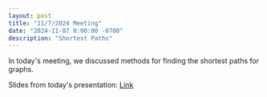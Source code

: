 ```yaml
---
layout: post
title: "11/7/2024 Meeting"
date: "2024-11-07 0:00:00 -0700"
description: "Shortest Paths"
---
```


In today's meeting, we discussed methods for finding the shortest paths for graphs.

Slides from today's presentation: [Link](https://docs.google.com/presentation/d/1Amk1ODRCuBS_UjaiaR6SftwOaBR0aXH4NDZ0kp3jqoU/edit?usp=sharing)
